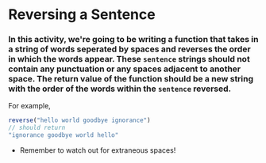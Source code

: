 # Reversing a Sentence

### In this activity, we're going to be writing a function that takes in a string of words seperated by spaces and reverses the order in which the words appear. These `sentence` strings should not contain any punctuation or any spaces adjacent to another space. The return value of the function should be a new string with the order of the words within the `sentence` reversed.

For example, 

```javascript
reverse("hello world goodbye ignorance")
// should return
"ignorance goodbye world hello"
```

* Remember to watch out for extraneous spaces!